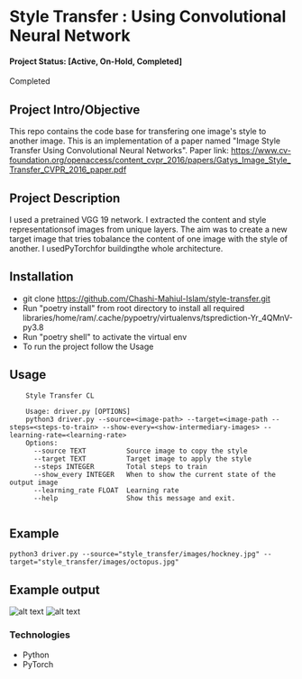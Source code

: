 # Style Transfer : Using Convolutional Neural Network 

#### Project Status: [Active, On-Hold, Completed]
Completed

## Project Intro/Objective
This repo contains the code base for transfering one image's style to another image. This is an implementation of a paper named "Image Style Transfer Using Convolutional Neural Networks". Paper link: https://www.cv-foundation.org/openaccess/content_cvpr_2016/papers/Gatys_Image_Style_Transfer_CVPR_2016_paper.pdf

## Project Description
 I used a pretrained VGG 19 network.  I extracted the content and style representationsof images from unique layers.  The aim was to create a new target image that tries tobalance the content of one image with the style of another. I usedPyTorchfor buildingthe whole architecture.

## Installation   
 * git clone https://github.com/Chashi-Mahiul-Islam/style-transfer.git
 * Run "poetry install" from root directory to install all required libraries/home/ram/.cache/pypoetry/virtualenvs/tsprediction-Yr_4QMnV-py3.8
 * Run "poetry shell" to activate the virtual env
 * To run the project follow the Usage
 
## Usage
```
    Style Transfer CL
    
    Usage: driver.py [OPTIONS]
    python3 driver.py --source=<image-path> --target=<image-path --steps=<steps-to-train> --show-every=<show-intermediary-images> --learning-rate=<learning-rate>
    Options:
      --source TEXT          Source image to copy the style
      --target TEXT          Target image to apply the style
      --steps INTEGER        Total steps to train
      --show_every INTEGER   When to show the current state of the output image
      --learning_rate FLOAT  Learning rate
      --help                 Show this message and exit.


```

## Example

``` python3 driver.py --source="style_transfer/images/hockney.jpg" --target="style_transfer/images/octopus.jpg"  ``` 

## Example output
![alt text](https://github.com/Chashi-Mahiul-Islam/style-transfer/blob/master/style_transfer/images/st1.png)
![alt text](https://github.com/Chashi-Mahiul-Islam/style-transfer/blob/master/style_transfer/images/st2.png)

### Technologies
* Python
* PyTorch




